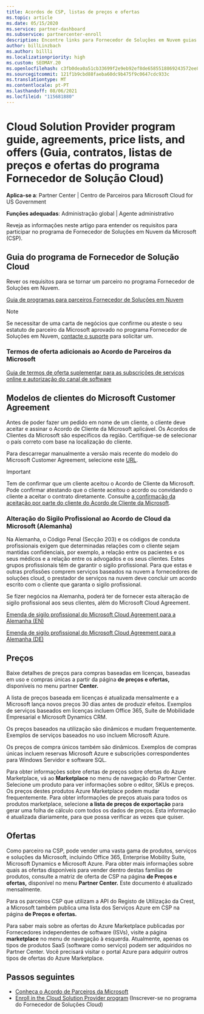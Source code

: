 ```yaml
---
title: Acordos de CSP, listas de preços e ofertas
ms.topic: article
ms.date: 05/15/2020
ms.service: partner-dashboard
ms.subservice: partnercenter-enroll
description: Encontre links para Fornecedor de Soluções em Nuvem guias de programas, acordos de parceiros, acordos de clientes, listas de preços e ofertas.
author: billLinzbach
ms.author: billli
ms.localizationpriority: high
ms.custom: SEOMAY.20
ms.openlocfilehash: c3fb0dea0a51cb33699f2e9eb92ef8de6585518869243572ee8e4bfdd6d844f3
ms.sourcegitcommit: 121f1b9cbd88faeba60dc9b475f9c0647cdc933c
ms.translationtype: MT
ms.contentlocale: pt-PT
ms.lasthandoff: 08/06/2021
ms.locfileid: "115681880"
---
```

# <a name="cloud-solution-provider-program-guide-agreements-price-lists-and-offers"></a>Cloud Solution Provider program guide, agreements, price lists, and offers (Guia, contratos, listas de preços e ofertas do programa Fornecedor de Solução Cloud)

**Aplica-se a**: Partner Center | Centro de Parceiros para Microsoft Cloud for US Government

**Funções adequadas**: Administração global | Agente administrativo

Reveja as informações neste artigo para entender os requisitos para participar no programa de Fornecedor de Soluções em Nuvem da Microsoft (CSP).

## <a name="cloud-solution-provider-program-guide"></a>Guia do programa de Fornecedor de Solução Cloud

Rever os requisitos para se tornar um parceiro no programa Fornecedor de Soluções em Nuvem.

[Guia de programas para parceiros Fornecedor de Soluções em Nuvem](https://go.microsoft.com/fwlink/p/?LinkId=617100)

>[!Note]
>Se necessitar de uma carta de negócios que confirme ou ateste o seu estatuto de parceiro da Microsoft aprovado no programa Fornecedor de Soluções em Nuvem, [contacte o suporte](https://partner.microsoft.com/pcv/servicerequests/create) para solicitar um.

### <a name="additional-offer-terms-to-the-microsoft-partner-agreement"></a>Termos de oferta adicionais ao Acordo de Parceiros da Microsoft

[Guia de termos de oferta suplementar para as subscrições de serviços online e autorização do canal de software](https://query.prod.cms.rt.microsoft.com/cms/api/am/binary/RE3NOo7)

## <a name="microsoft-customer-agreement-customer-templates"></a>Modelos de clientes do Microsoft Customer Agreement

Antes de poder fazer um pedido em nome de um cliente, o cliente deve aceitar e assinar o Acordo de Cliente da Microsoft aplicável. Os Acordos de Clientes da Microsoft são específicos da região. Certifique-se de selecionar o país correto com base na localização do cliente.

Para descarregar manualmente a versão mais recente do modelo do Microsoft Customer Agreement, selecione este [URL](https://aka.ms/customeragreement).

>[!IMPORTANT]
>Tem de confirmar que um cliente aceitou o Acordo de Cliente da Microsoft. Pode confirmar atestando que o cliente aceitou o acordo ou convidando o cliente a aceitar o contrato diretamente. Consulte [a confirmação da aceitação por parte do cliente do Acordo de Cliente da Microsoft](confirm-customer-agreement.md).

### <a name="professional-secrecy-amendment-to-the-microsoft-cloud-agreement-germany"></a>Alteração do Sigilo Profissional ao Acordo de Cloud da Microsoft (Alemanha)

Na Alemanha, o Código Penal (Secção 203) e os códigos de conduta profissionais exigem que determinadas relações com o cliente sejam mantidas confidenciais, por exemplo, a relação entre os pacientes e os seus médicos e a relação entre os advogados e os seus clientes. Estes grupos profissionais têm de garantir o sigilo profissional. Para que estas e outras profissões comprem serviços baseados na nuvem a fornecedores de soluções cloud, o prestador de serviços na nuvem deve concluir um acordo escrito com o cliente que garanta o sigilo profissional.

Se fizer negócios na Alemanha, poderá ter de fornecer esta alteração de sigilo profissional aos seus clientes, além do Microsoft Cloud Agreement.

[Emenda de sigilo profissional do Microsoft Cloud Agreement para a Alemanha (EN)](https://go.microsoft.com/fwlink/?linkid=2030827&clcid=0x409)

[Emenda de sigilo profissional do Microsoft Cloud Agreement para a Alemanha (DE)](https://go.microsoft.com/fwlink/?linkid=2030827&clcid=0x407)

## <a name="pricing"></a>Preços

Baixe detalhes de preços para compras baseadas em licenças, baseadas em uso e compras únicas a partir da página **de preços e ofertas,** disponíveis no menu partner **Center.**

A lista de preços baseada em licenças é atualizada mensalmente e a Microsoft lança novos preços 30 dias antes de produzir efeitos. Exemplos de serviços baseados em licenças incluem Office 365, Suíte de Mobilidade Empresarial e Microsoft Dynamics CRM. 

Os preços baseados na utilização são dinâmicos e mudam frequentemente. Exemplos de serviços baseados no uso incluem Microsoft Azure.

Os preços de compra únicos também são dinâmicos. Exemplos de compras únicas incluem reservas Microsoft Azure e subscrições correspondentes para Windows Servidor e software SQL.

Para obter informações sobre ofertas de preços sobre ofertas do Azure Marketplace, vá ao **Marketplace** no menu de navegação do Partner Center. Selecione um produto para ver informações sobre o editor, SKUs e preços. Os preços destes produtos Azure Marketplace podem mudar frequentemente. Para obter informações de preços atuais para todos os produtos marketplace, selecione **a lista de preços de exportação** para gerar uma folha de cálculo com todos os dados de preços. Esta informação é atualizada diariamente, para que possa verificar as vezes que quiser.

## <a name="offers"></a>Ofertas

Como parceiro na CSP, pode vender uma vasta gama de produtos, serviços e soluções da Microsoft, incluindo Office 365, Enterprise Mobility Suite, Microsoft Dynamics e Microsoft Azure. Para obter mais informações sobre quais as ofertas disponíveis para vender dentro destas famílias de produtos, consulte a matriz de oferta de CSP na página **de Preços e ofertas,** disponível no menu **Partner Center.** Este documento é atualizado mensalmente.

Para os parceiros CSP que utilizam a API do Registo de Utilização da Crest, a Microsoft também publica uma lista dos Serviços Azure em CSP na página **de Preços e ofertas.**

Para saber mais sobre as ofertas do Azure Marketplace publicadas por Fornecedores independentes de software (ISVs), visite a página **marketplace** no menu de navegação à esquerda. Atualmente, apenas os tipos de produtos SaaS (software como serviço) podem ser adquiridos no Partner Center. Você precisará visitar o portal Azure para adquirir outros tipos de ofertas do Azure Marketplace.

## <a name="next-steps"></a>Passos seguintes

- [Conheça o Acordo de Parceiros da Microsoft](microsoft-partner-agreement.md)
- [Enroll in the Cloud Solution Provider program](enrolling-in-the-csp-program.md) (Inscrever-se no programa do Fornecedor de Soluções Cloud)
